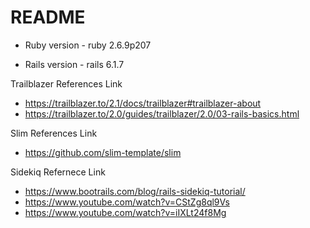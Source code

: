 # README
* Ruby version - ruby 2.6.9p207

* Rails version - rails 6.1.7

Trailblazer References Link
- https://trailblazer.to/2.1/docs/trailblazer#trailblazer-about
- https://trailblazer.to/2.0/guides/trailblazer/2.0/03-rails-basics.html

Slim References Link
- https://github.com/slim-template/slim

Sidekiq Refernece Link
- https://www.bootrails.com/blog/rails-sidekiq-tutorial/
- https://www.youtube.com/watch?v=CStZg8ql9Vs
- https://www.youtube.com/watch?v=iIXLt24f8Mg


